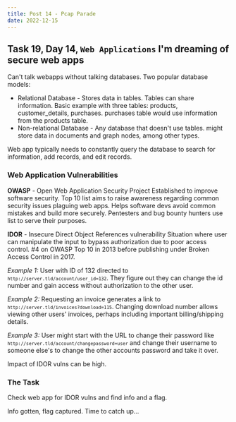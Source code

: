```yaml
---
title: Post 14 - Pcap Parade
date: 2022-12-15
---
```

## Task 19, Day 14, <code>Web Applications</code> I'm dreaming of secure web apps
Can't talk webapps without talking databases. Two popular database models:
- Relational Database - Stores data in tables. Tables can share information. Basic example with three tables: products, customer_details, purchases. purchases table would use information from the products table.
- Non-relational Database - Any database that doesn't use tables. might store data in documents and graph nodes, among other types.

Web app typically needs to constantly query the database to search for information, add records, and edit records.

### Web Application Vulnerabilities
**OWASP** - Open Web Application Security Project
Established to improve software security. Top 10 list aims to raise awareness regarding common security issues plaguing web apps. Helps software devs avoid common mistakes and build more securely. Pentesters and bug bounty hunters use list to serve their purposes. 

**IDOR** - Insecure Direct Object References vulnerability
Situation where user can manipulate the input to bypass authorization due to poor access control. #4 on OWASP Top 10 in 2013 before publishing under Broken Access Control in 2017. 

*Example 1:* User with ID of 132 directed to <code>`http://server.tld/account/user_id=132`</code>. They figure out they can change the id number and gain access without authorization to the other user.

*Example 2:* Requesting an invoice generates a link to <code>`http://server.tld/invoices?download=115`</code>. Changing download number allows viewing other users' invoices, perhaps including important billing/shipping details.

*Example 3:* User might start with the URL to change their password like <code>`http://server.tld/account/changepassword=user`</code> and change their username to someone else's to change the other accounts password and take it over.

Impact of IDOR vulns can be high.

### The Task
Check web app for IDOR vulns and find info and a flag.

Info gotten, flag captured. Time to catch up...